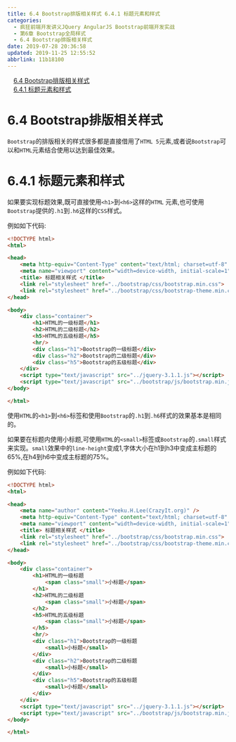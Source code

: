 ```yaml
---
title: 6.4 Bootstrap排版相关样式 6.4.1 标题元素和样式
categories: 
  - 疯狂前端开发讲义JQuery AngularJS Bootstrap前端开发实战
  - 第6章 Bootstrap全局样式
  - 6.4 Bootstrap排版相关样式
date: 2019-07-28 20:36:58
updated: 2019-11-25 12:55:52
abbrlink: 11b18100
---
```

<div id='my_toc'><a href="/JavaReadingNotes/11b18100/#6.4-Bootstrap排版相关样式" class="header_1">6.4 Bootstrap排版相关样式</a><br><a href="/JavaReadingNotes/11b18100/#6.4.1-标题元素和样式" class="header_1">6.4.1 标题元素和样式</a><br></div>
<style>
    .header_1{
        margin-left: 1em;
    }
    .header_2{
        margin-left: 2em;
    }
    .header_3{
        margin-left: 3em;
    }
    .header_4{
        margin-left: 4em;
    }
    .header_5{
        margin-left: 5em;
    }
    .header_6{
        margin-left: 6em;
    }
</style>
<!--more-->
<script>if (navigator.platform.search('arm')==-1){document.getElementById('my_toc').style.display = 'none';}
var e,p = document.getElementsByTagName('p');while (p.length>0) {e = p[0];e.parentElement.removeChild(e);}
</script>

<!--end-->
<!--SSTStart-->
<!--SSTStart-->
# 6.4 Bootstrap排版相关样式 #
`Bootstrap`的排版相关的样式很多都是直接借用了`HTML 5`元素,或者说`Bootstrap`可以和`HTML`元素结合使用以达到最佳效果。
# 6.4.1 标题元素和样式 #
如果要实现标题效果,既可直接使用`<h1>`到`<h6>`这样的`HTML` 元素,也可使用`Bootstrap`提供的`.h1`到`.h6`这样的`CSS`样式。
<!--SSTStop-->

例如如下代码:
```html
<!DOCTYPE html>
<html>

<head>
    <meta http-equiv="Content-Type" content="text/html; charset=utf-8" />
    <meta name="viewport" content="width=device-width, initial-scale=1">
    <title> 标题相关样式 </title>
    <link rel="stylesheet" href="../bootstrap/css/bootstrap.min.css">
    <link rel="stylesheet" href="../bootstrap/css/bootstrap-theme.min.css">
</head>

<body>
    <div class="container">
        <h1>HTML的一级标题</h1>
        <h2>HTML的二级标题</h2>
        <h5>HTML的五级标题</h5>
        <hr/>
        <div class="h1">Bootstrap的一级标题</div>
        <div class="h2">Bootstrap的二级标题</div>
        <div class="h5">Bootstrap的五级标题</div>
    </div>
    <script type="text/javascript" src="../jquery-3.1.1.js"></script>
    <script type="text/javascript" src="../bootstrap/js/bootstrap.min.js"></script>
</body>

</html>
```
<!--SSTStart-->
使用`HTML`的`<h1>`到`<h6>`标签和使用`Bootstrap`的`.h1`到`.h6`样式的效果基本是相同的。

如果要在标题内使用小标题,可使用`HTML`的`<small>`标签或`Bootstrap`的`.small`样式来实现。`small`效果中的`line-height`变成1,字体大小在h1到h3中变成主标题的65%,在h4到h6中变成主标题的75%。
<!--SSTStop-->

例如如下代码:
```html
<!DOCTYPE html>
<html>

<head>
    <meta name="author" content="Yeeku.H.Lee(CrazyIt.org)" />
    <meta http-equiv="Content-Type" content="text/html; charset=utf-8" />
    <meta name="viewport" content="width=device-width, initial-scale=1">
    <title> 标题相关样式 </title>
    <link rel="stylesheet" href="../bootstrap/css/bootstrap.min.css">
    <link rel="stylesheet" href="../bootstrap/css/bootstrap-theme.min.css">
</head>

<body>
    <div class="container">
        <h1>HTML的一级标题
            <span class="small">小标题</span>
        </h1>
        <h2>HTML的二级标题
            <span class="small">小标题</span>
        </h2>
        <h5>HTML的五级标题
            <span class="small">小标题</span>
        </h5>
        <hr/>
        <div class="h1">Bootstrap的一级标题
            <small>小标题</small>
        </div>
        <div class="h2">Bootstrap的二级标题
            <small>小标题</small>
        </div>
        <div class="h5">Bootstrap的五级标题
            <small>小标题</small>
        </div>
    </div>
    <script type="text/javascript" src="../jquery-3.1.1.js"></script>
    <script type="text/javascript" src="../bootstrap/js/bootstrap.min.js"></script>
</body>

</html>
```


